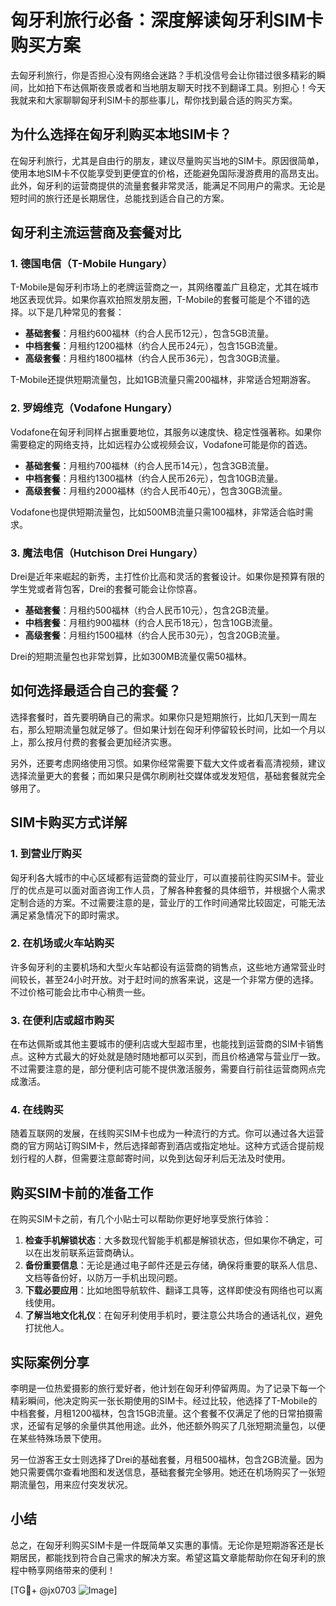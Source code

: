 # 匈牙利旅行必备：深度解读匈牙利SIM卡购买方案

去匈牙利旅行，你是否担心没有网络会迷路？手机没信号会让你错过很多精彩的瞬间，比如拍下布达佩斯夜景或者和当地朋友聊天时找不到翻译工具。别担心！今天我就来和大家聊聊匈牙利SIM卡的那些事儿，帮你找到最合适的购买方案。

## 为什么选择在匈牙利购买本地SIM卡？

在匈牙利旅行，尤其是自由行的朋友，建议尽量购买当地的SIM卡。原因很简单，使用本地SIM卡不仅能享受到更便宜的价格，还能避免国际漫游费用的高昂支出。此外，匈牙利的运营商提供的流量套餐非常灵活，能满足不同用户的需求。无论是短时间的旅行还是长期居住，总能找到适合自己的方案。

## 匈牙利主流运营商及套餐对比

### 1. 德国电信（T-Mobile Hungary）
T-Mobile是匈牙利市场上的老牌运营商之一，其网络覆盖广且稳定，尤其在城市地区表现优异。如果你喜欢拍照发朋友圈，T-Mobile的套餐可能是个不错的选择。以下是几种常见的套餐：

- **基础套餐**：月租约600福林（约合人民币12元），包含5GB流量。
- **中档套餐**：月租约1200福林（约合人民币24元），包含15GB流量。
- **高级套餐**：月租约1800福林（约合人民币36元），包含30GB流量。

T-Mobile还提供短期流量包，比如1GB流量只需200福林，非常适合短期游客。

### 2. 罗姆维克（Vodafone Hungary）
Vodafone在匈牙利同样占据重要地位，其服务以速度快、稳定性强著称。如果你需要稳定的网络支持，比如远程办公或视频会议，Vodafone可能是你的首选。

- **基础套餐**：月租约700福林（约合人民币14元），包含3GB流量。
- **中档套餐**：月租约1300福林（约合人民币26元），包含10GB流量。
- **高级套餐**：月租约2000福林（约合人民币40元），包含30GB流量。

Vodafone也提供短期流量包，比如500MB流量只需100福林，非常适合临时需求。

### 3. 魔法电信（Hutchison Drei Hungary）
Drei是近年来崛起的新秀，主打性价比高和灵活的套餐设计。如果你是预算有限的学生党或者背包客，Drei的套餐可能会让你惊喜。

- **基础套餐**：月租约500福林（约合人民币10元），包含2GB流量。
- **中档套餐**：月租约900福林（约合人民币18元），包含10GB流量。
- **高级套餐**：月租约1500福林（约合人民币30元），包含20GB流量。

Drei的短期流量包也非常划算，比如300MB流量仅需50福林。

## 如何选择最适合自己的套餐？

选择套餐时，首先要明确自己的需求。如果你只是短期旅行，比如几天到一周左右，那么短期流量包就足够了。但如果计划在匈牙利停留较长时间，比如一个月以上，那么按月付费的套餐会更加经济实惠。

另外，还要考虑网络使用习惯。如果你经常需要下载大文件或者看高清视频，建议选择流量更大的套餐；而如果只是偶尔刷刷社交媒体或发发短信，基础套餐就完全够用了。

## SIM卡购买方式详解

### 1. 到营业厅购买
匈牙利各大城市的中心区域都有运营商的营业厅，可以直接前往购买SIM卡。营业厅的优点是可以面对面咨询工作人员，了解各种套餐的具体细节，并根据个人需求定制合适的方案。不过需要注意的是，营业厅的工作时间通常比较固定，可能无法满足紧急情况下的即时需求。

### 2. 在机场或火车站购买
许多匈牙利的主要机场和大型火车站都设有运营商的销售点，这些地方通常营业时间较长，甚至24小时开放。对于赶时间的旅客来说，这是一个非常方便的选择。不过价格可能会比市中心稍贵一些。

### 3. 在便利店或超市购买
在布达佩斯或其他主要城市的便利店或大型超市里，也能找到运营商的SIM卡销售点。这种方式最大的好处就是随时随地都可以买到，而且价格通常与营业厅一致。不过需要注意的是，部分便利店可能不提供激活服务，需要自行前往运营商网点完成激活。

### 4. 在线购买
随着互联网的发展，在线购买SIM卡也成为一种流行的方式。你可以通过各大运营商的官方网站订购SIM卡，然后选择邮寄到酒店或指定地址。这种方式适合提前规划行程的人群，但需要注意邮寄时间，以免到达匈牙利后无法及时使用。

## 购买SIM卡前的准备工作

在购买SIM卡之前，有几个小贴士可以帮助你更好地享受旅行体验：

1. **检查手机解锁状态**：大多数现代智能手机都是解锁状态，但如果你不确定，可以在出发前联系运营商确认。
2. **备份重要信息**：无论是通过电子邮件还是云存储，确保将重要的联系人信息、文档等备份好，以防万一手机出现问题。
3. **下载必要应用**：比如地图导航软件、翻译工具等，这样即使没有网络也可以离线使用。
4. **了解当地文化礼仪**：在匈牙利使用手机时，要注意公共场合的通话礼仪，避免打扰他人。

## 实际案例分享

李明是一位热爱摄影的旅行爱好者，他计划在匈牙利停留两周。为了记录下每一个精彩瞬间，他决定购买一张长期使用的SIM卡。经过比较，他选择了T-Mobile的中档套餐，月租1200福林，包含15GB流量。这个套餐不仅满足了他的日常拍摄需求，还留有足够的余量供其他用途。此外，他还额外购买了几张短期流量包，以便在某些特殊场景下使用。

另一位游客王女士则选择了Drei的基础套餐，月租500福林，包含2GB流量。因为她只需要偶尔查看地图和发送信息，基础套餐完全够用。她还在机场购买了一张短期流量包，用来应付突发状况。

## 小结

总之，在匈牙利购买SIM卡是一件既简单又实惠的事情。无论你是短期游客还是长期居民，都能找到符合自己需求的解决方案。希望这篇文章能帮助你在匈牙利的旅程中畅享网络带来的便利！

[TG💪+ @jx0703 ![Image](https://github.com/user-attachments/assets/dbca1d08-cadb-493c-b0ec-ad6f7a83f270)]
